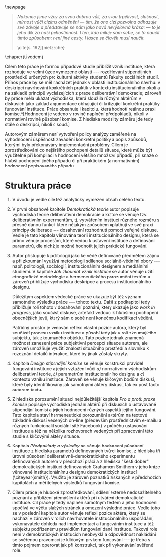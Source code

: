 \newpage

> *Nakonec jsme vždy za svou dobrou vůli, za svou trpělivost, slušnost, mírnost vůči cizímu odměněni — tím, že ono cizí pozvolna odhazuje své závoje a představuje se nám jako nová nevýslovná krása: — to je jeho* dík *za naši pohostinnost. I ten, kdo miluje sám sebe, se to naučil tímto způsobem: není jiné cesty. I lásce se člověk musí naučit.* 
> 
> \cite[s. 192]{nietzsche}

\chapter{Úvodem}

Cílem této práce je formou případové studie přiblížit vznik instituce, která rozhoduje ve velmi úzce vymezené oblasti --- rozdělování stipendijních prostředků určených pro kulturní aktivity studentů Fakulty sociálních studií. Přínos práce by se měl nacházet jednak v oblasti institucionálního návrhu: v deskripci navrhování konkrétních praktik v kontextu institucionálního okolí a na základě principů vycházejících z praxe deliberativní demokracie; zároveň by práce měla ukázat východiska, která sloužila různým aktérům v diskusích jako základ argumentace obhajující či kritizující konkrétní praktiky fungování instituce. Práce obsahuje i kapitolu, která hodnotí reálnou praxi komise.^[Hodnocení je vedeno v rovině naplnění předpokladů, nikoli v normativní rovině působení komise. Z hlediska modality záměru jde tedy stále o deskripci, nikoli o soud.]

Autorovým záměrem není vytvoření policy analýzy zaměřené na vyhodnocení úspěšnosti zavádění konkrétní politiky a popis způsobů, kterými byly překonávány implementační problémy. Cílem je zprostředkování co nejširšího pochopení detailů situace, které může být využitelné při kompilaci a hodnocení většího množství případů, při snaze o hlubší pochopení jiného případu či při praktickém (a normativním) hodnocení popisovaného případu.

# Struktura práce

1. V úvodu je vedle cíle též analyticky vymezen obsah celého textu.

2. V první obsahové kapitole *Demokratická teorie* autor popisuje východiska teorie deliberativní demokracie a krátce se věnuje tzv. deliberativním experimentům, tj. vytvářením institucí různého rozměru s přesně danou funkcí, které nějakým způsobem uplatňují ve své praxi principy deliberace --- dosahování rozhodnutí pomocí veřejné diskuse. Vedle je tato kapitola věnována teorii institucionálního designu, která se přímo věnuje procesům, které vedou k ustavení instituce a definování parametrů, dle nichž je možné hodnotit jejich praktické fungování.

3. Autor přistupuje k politologii jako ke vědě definované předmětem zájmu a při zkoumání využívá metodologii sdílenou sociálně-vědními obory --- např. politologií, sociologií, institucionálním designem a mediálními studiemi. V kapitole *Jak zkoumat vznik instituce* se autor věnuje užití etnografické metodologie a hermeneutického porozumění textům a zároveň přibližuje východiska deskripce a procesu institucionálního designu.
    
    Důležitým aspektem vědecké práce se ukazuje být též význam samotného výsledku práce --- tohoto textu. Další z podkapitol tedy přibližuje roli tohoto v dosahování poznání, který ukazuje jako *work in progress*, jako součást diskuse, artefakt vedoucí k hlubšímu pochopení obecnějších jevů, který sám o sobě není konečnou kodifikací vědění.

    Patřičný prostor je věnován reflexi vlastní pozice autora, který byl součástí procesu vzniku instituce a působí tedy jak v roli zkoumajícího subjektu, tak zkoumaného objektu. Tato pozice jednak znamená možnost zanesení práce subjektivní percepcí situace autorem, ale zároveň umožňuje využití znalosti situačního prostředí a slovníku k rozeznání detailů interakce, které by jinak zůstaly skryty.

4. Kapitola *Design stipendijní komise* se věnuje konstrukci pravidel fungování instituce a jejich vztažení vůči *a)* normativním východiskům deliberativní teorie, *b)* parametrům institucionálního designu a *c)* kontextu vzniku instituce. Zároveň se věnuje klíčovým bodům diskusí, které byly identifikovány jak samotnými aktéry diskusí, tak ex post facto autorem textu.

5. Z hlediska porozumění situaci nejdůležitější kapitola *Pro a proti: praxe komise* popisuje východiska jednání aktérů při diskusích o ustavované stipendijní komisi a jejich hodnocení různých aspektů jejího fungování. Tato kapitola staví hermeneutické porozumění aktérům na textové základně diskusí vedených on-line (především prostřednictvím e-mailu a různých funkcionalit sociální sítě Facebook) v průběhu ustavování instituce a též na několika rozhovorech vedených při zpracování této studie s klíčovými aktéry situace.

6. Kapitola *Předpoklady a výsledky* se věnuje hodnocení působení instituce z hlediska parametrů definovaných tvůrci komise, z hlediska tří úrovní působení deliberativně-demokratického experimentu definovaných autorem v předchozí práci a z hlediska "šesti dober" demokratických institucí definovaných Grahamem Smithem v jeho knize věnované institucionálnímu designu demokratických institucí (\citeyear{smith}). Využito je zároveň poznatků získaných v předchozích kapitolách a měřitelných výsledků fungování komise.

7. Cílem práce je hluboké zprostředkování, sdílení externě nedosažitelného poznání a přiblížení přemýšlení aktérů při utváření demokratické instituce. Cíl práce je tedy naplněn samotným textem a jeho hodnocení spočívá ve výčtu slabých stránek a omezení výsledné práce. Vedle toho se v poslední kapitole autor věnuje reflexi pozice aktéra, který se nachází v zároveň v rolích navrhovatele institucionálního uspořádání, vykonavatele dohledu nad implementací a fungováním instituce a též subjektu podřízenému pravidlům fungování dané instituce. Taková role není v demokratických institucích neobvyklá a odpovědnost nakládání se svěřenou pravomocí je klíčovým prvkem fungování --- je třeba s tímto pojmem operovat jak při konstrukci, tak při vykonávání svěřené role.






